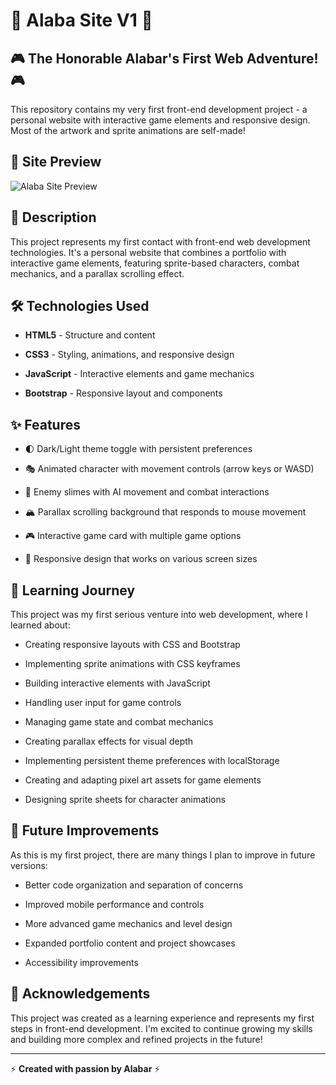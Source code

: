# 🌟 Alaba Site V1 🌟

 


 

## 🎮 The Honorable Alabar's First Web Adventure! 🎮
 


 

This repository contains my very first front-end development project - a personal website with interactive game elements and responsive design. Most of the artwork and sprite animations are self-made!
 


 

## 👀 Site Preview
 


 

![Alaba Site Preview](site_preview.gif)
 


 

## 📝 Description
 


 

This project represents my first contact with front-end web development technologies. It's a personal website that combines a portfolio with interactive game elements, featuring sprite-based characters, combat mechanics, and a parallax scrolling effect.
 


 

## 🛠️ Technologies Used
 


 

- **HTML5** - Structure and content
 

- **CSS3** - Styling, animations, and responsive design
 

- **JavaScript** - Interactive elements and game mechanics
 

- **Bootstrap** - Responsive layout and components
 


 

## ✨ Features
 


 

- 🌓 Dark/Light theme toggle with persistent preferences
 

- 🎭 Animated character with movement controls (arrow keys or WASD)
 

- 👾 Enemy slimes with AI movement and combat interactions
 

- 🏔️ Parallax scrolling background that responds to mouse movement
 

- 🎮 Interactive game card with multiple game options
 

- 📱 Responsive design that works on various screen sizes
 


 

## 🎯 Learning Journey
 


 

This project was my first serious venture into web development, where I learned about:
 


 

- Creating responsive layouts with CSS and Bootstrap
 

- Implementing sprite animations with CSS keyframes
 

- Building interactive elements with JavaScript
 

- Handling user input for game controls
 

- Managing game state and combat mechanics
 

- Creating parallax effects for visual depth
 

- Implementing persistent theme preferences with localStorage
 

- Creating and adapting pixel art assets for game elements
 

- Designing sprite sheets for character animations
 


 

## 🌱 Future Improvements
 


 

As this is my first project, there are many things I plan to improve in future versions:
 


 

- Better code organization and separation of concerns
 

- Improved mobile performance and controls
 

- More advanced game mechanics and level design
 

- Expanded portfolio content and project showcases
 

- Accessibility improvements
 


 

## 🙏 Acknowledgements
 


 

This project was created as a learning experience and represents my first steps in front-end development. I'm excited to continue growing my skills and building more complex and refined projects in the future!
 


 

---
 


 

⚡ **Created with passion by Alabar** ⚡
 

